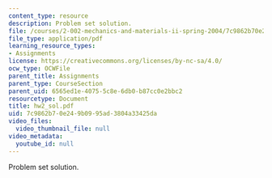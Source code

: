 ```yaml
---
content_type: resource
description: Problem set solution.
file: /courses/2-002-mechanics-and-materials-ii-spring-2004/7c9862b70e249b0995ad3804a33425da_hw2_sol.pdf
file_type: application/pdf
learning_resource_types:
- Assignments
license: https://creativecommons.org/licenses/by-nc-sa/4.0/
ocw_type: OCWFile
parent_title: Assignments
parent_type: CourseSection
parent_uid: 6565ed1e-4075-5c8e-6db0-b87cc0e2bbc2
resourcetype: Document
title: hw2_sol.pdf
uid: 7c9862b7-0e24-9b09-95ad-3804a33425da
video_files:
  video_thumbnail_file: null
video_metadata:
  youtube_id: null
---
```

Problem set solution.